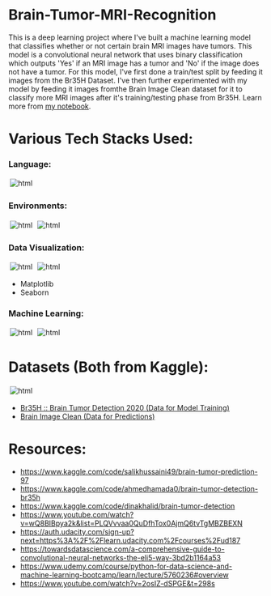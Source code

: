 # Brain-Tumor-MRI-Recognition

This is a deep learning project where I've built a machine learning model that classifies whether or not certain brain MRI images have tumors. This model is a convolutional neural network that uses binary classification which outputs 'Yes' if an MRI image has a tumor and 'No' if the image does not have a tumor. For this model, I've first done a train/test split by feeding it images from the Br35H Dataset. I've then further experimented with my model by feeding it images fromthe Brain Image Clean dataset for it to classify more MRI images after it's training/testing phase from Br35H. Learn more from [my notebook](https://github.com/BuiTheBoi/Brain-Tumor-MRI-Recognition/blob/main/Brain%20Tumor%20Classification%20Notebook.ipynb).


# Various Tech Stacks Used:

### Language:
<img src="https://img.shields.io/badge/Python-FFD43B?style=for-the-badge&logo=python&logoColor=blue" alt="html" style="vertical-align:top; margin:3px">


### Environments:

<p align="left">
<img src="https://img.shields.io/badge/conda-342B029.svg?&style=for-the-badge&logo=anaconda&logoColor=white" alt="html" style="vertical-align:top; margin:3px">
<img src="https://img.shields.io/badge/Jupyter-F37626.svg?&style=for-the-badge&logo=Jupyter&logoColor=white" alt="html" style="vertical-align:top; margin:3px">
</p>

### Data Visualization:
<p align="left">

<img src="https://img.shields.io/badge/Pandas-2C2D72?style=for-the-badge&logo=pandas&logoColor=white" alt="html" style="vertical-align:top; margin:3px">
<img src="https://img.shields.io/badge/OpenCV-27338e?style=for-the-badge&logo=OpenCV&logoColor=white" alt="html" style="vertical-align:top; margin:3px"> 
</p>

 - Matplotlib
 - Seaborn

### Machine Learning:
<p align="left">

<img src="https://img.shields.io/badge/scikit_learn-F7931E?style=for-the-badge&logo=scikit-learn&logoColor=white" alt="html" style="vertical-align:top; margin:3px">
<img src="https://img.shields.io/badge/TensorFlow-FF6F00?style=for-the-badge&logo=tensorflow&logoColor=white" alt="html" style="vertical-align:top; margin:3px"> 
</p>

# Datasets (Both from Kaggle):
<img src="https://img.shields.io/badge/Kaggle-20BEFF?style=for-the-badge&logo=Kaggle&logoColor=white" alt="html" style="vertical-align:top; margin:3px"> 

 - [Br35H :: Brain Tumor Detection 2020 (Data for Model Training)](https://www.kaggle.com/datasets/ahmedhamada0/brain-tumor-detection?select=no)
 - [Brain Image Clean (Data for Predictions)](https://www.kaggle.com/datasets/salikhussaini49/brain-image-clean)


# Resources:
 - https://www.kaggle.com/code/salikhussaini49/brain-tumor-prediction-97
 - https://www.kaggle.com/code/ahmedhamada0/brain-tumor-detection-br35h
 - https://www.kaggle.com/code/dinakhalid/brain-tumor-detection
 - https://www.youtube.com/watch?v=wQ8BIBpya2k&list=PLQVvvaa0QuDfhTox0AjmQ6tvTgMBZBEXN
 - https://auth.udacity.com/sign-up?next=https%3A%2F%2Flearn.udacity.com%2Fcourses%2Fud187
 - https://towardsdatascience.com/a-comprehensive-guide-to-convolutional-neural-networks-the-eli5-way-3bd2b1164a53
 - https://www.udemy.com/course/python-for-data-science-and-machine-learning-bootcamp/learn/lecture/5760236#overview
 - https://www.youtube.com/watch?v=2osIZ-dSPGE&t=298s